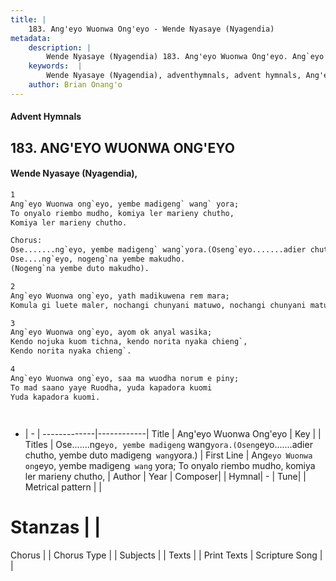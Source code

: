 ```yaml
---
title: |
    183. Ang'eyo Wuonwa Ong'eyo - Wende Nyasaye (Nyagendia)
metadata:
    description: |
        Wende Nyasaye (Nyagendia) 183. Ang'eyo Wuonwa Ong'eyo. Ang`eyo Wuonwa ong`eyo, yembe madigeng` wang` yora; To onyalo riembo mudho, komiya ler marieny chutho, Komiya ler marieny chutho.  Chorus: Ose.......ng`eyo, yembe madigeng` wang`yora.(Oseng`eyo.......adier chutho, yembe duto madigeng` wang`yora.) Ose....ng`eyo, nogeng`na yembe makudho. (Nogeng`na yembe duto makudho).  
    keywords:  |
        Wende Nyasaye (Nyagendia), adventhymnals, advent hymnals, Ang'eyo Wuonwa Ong'eyo, Ang`eyo Wuonwa ong`eyo, yembe madigeng` wang` yora; To onyalo riembo mudho, komiya ler marieny chutho,. Ose.......ng`eyo, yembe madigeng` wang`yora.(Oseng`eyo.......adier chutho, yembe duto madigeng` wang`yora.)
    author: Brian Onang'o
---
```


#### Advent Hymnals
## 183. ANG'EYO WUONWA ONG'EYO
####  Wende Nyasaye (Nyagendia),

```txt
1
Ang`eyo Wuonwa ong`eyo, yembe madigeng` wang` yora;
To onyalo riembo mudho, komiya ler marieny chutho,
Komiya ler marieny chutho.

Chorus:
Ose.......ng`eyo, yembe madigeng` wang`yora.(Oseng`eyo.......adier chutho, yembe duto madigeng` wang`yora.)
Ose....ng`eyo, nogeng`na yembe makudho.
(Nogeng`na yembe duto makudho).

2
Ang`eyo Wuonwa ong`eyo, yath madikuwena rem mara;
Komula gi luete maler, nochangi chunyani matuwo, nochangi chunyani matuwo.

3
Ang`eyo Wuonwa ong`eyo, ayom ok anyal wasika;
Kendo nojuka kuom tichna, kendo norita nyaka chieng`,
Kendo norita nyaka chieng`.

4
Ang`eyo Wuonwa ong`eyo, saa ma wuodha norum e piny;
To mad saano yaye Ruodha, yuda kapadora kuomi
Yuda kapadora kuomi.




```

- |   -  |
-------------|------------|
Title | Ang'eyo Wuonwa Ong'eyo |
Key |  |
Titles | Ose.......ng`eyo, yembe madigeng` wang`yora.(Oseng`eyo.......adier chutho, yembe duto madigeng` wang`yora.) |
First Line | Ang`eyo Wuonwa ong`eyo, yembe madigeng` wang` yora; To onyalo riembo mudho, komiya ler marieny chutho, |
Author | 
Year | 
Composer| |
Hymnal|  - |
Tune|  |
Metrical pattern | |
# Stanzas |  |
Chorus |  |
Chorus Type |  |
Subjects | |
Texts |  |
Print Texts | 
Scripture Song |  |
    
